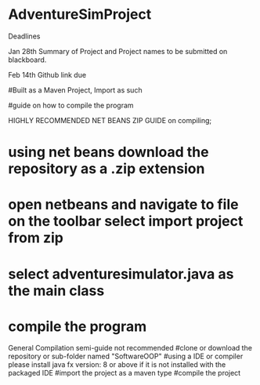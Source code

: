 # AdventureSimProject
Deadlines

Jan 28th Summary of Project and Project names to be submitted on blackboard.

Feb 14th Github link due

#Built as a Maven Project, Import as such


#guide on how to compile the program


 HIGHLY RECOMMENDED NET BEANS ZIP GUIDE on compiling;
# using net beans download the repository as a .zip extension
# open netbeans and navigate to file on the toolbar select import project from zip
# select adventuresimulator.java as the main class
# compile the program

General Compilation semi-guide not recommended
 #clone or download the repository or sub-folder named "SoftwareOOP"
 #using a IDE or compiler please install java fx version: 8 or above if it is not installed with the packaged IDE
 #import the project as a maven type
 #compile the project
